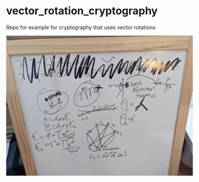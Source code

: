 # vector_rotation_cryptography
Repo for example for cryptography that uses vector rotations 

![braindump](https://raw.githubusercontent.com/trisimix/vector_rotation_cryptography/main/PXL_20210123_154612505.jpg)
